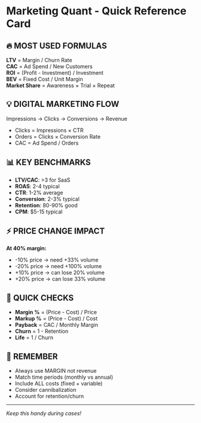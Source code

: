 # Marketing Quant - Quick Reference Card

## 🔥 MOST USED FORMULAS

**LTV** = Margin / Churn Rate  
**CAC** = Ad Spend / New Customers  
**ROI** = (Profit - Investment) / Investment  
**BEV** = Fixed Cost / Unit Margin  
**Market Share** = Awareness × Trial × Repeat  

## 💡 DIGITAL MARKETING FLOW
Impressions → Clicks → Conversions → Revenue
- Clicks = Impressions × CTR
- Orders = Clicks × Conversion Rate  
- CAC = Ad Spend / Orders

## 📊 KEY BENCHMARKS
- **LTV/CAC**: >3 for SaaS
- **ROAS**: 2-4 typical
- **CTR**: 1-2% average
- **Conversion**: 2-3% typical
- **Retention**: 80-90% good
- **CPM**: $5-15 typical

## ⚡ PRICE CHANGE IMPACT
**At 40% margin:**
- -10% price → need +33% volume
- -20% price → need +100% volume
- +10% price → can lose 20% volume
- +20% price → can lose 33% volume

## 🎯 QUICK CHECKS
- **Margin %** = (Price - Cost) / Price
- **Markup %** = (Price - Cost) / Cost
- **Payback** = CAC / Monthly Margin
- **Churn** = 1 - Retention
- **Life** = 1 / Churn

## 🚨 REMEMBER
- Always use MARGIN not revenue
- Match time periods (monthly vs annual)
- Include ALL costs (fixed + variable)
- Consider cannibalization
- Account for retention/churn

---
*Keep this handy during cases!*